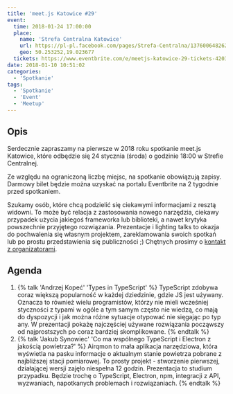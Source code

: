 ```yaml
---
title: 'meet.js Katowice #29'
event:
  time: 2018-01-24 17:00:00
  place:
    name: 'Strefa Centralna Katowice'
    url: https://pl-pl.facebook.com/pages/Strefa-Centralna/1376006482624106
    geo: 50.253252,19.023677
  tickets: https://www.eventbrite.com/e/meetjs-katowice-29-tickets-42034854381
date: 2018-01-10 10:51:02
categories:
  - 'Spotkanie'
tags:
  - 'Spotkanie'
  - 'Event'
  - 'Meetup'
---
```

## Opis

Serdecznie zapraszamy na pierwsze w 2018 roku spotkanie meet.js Katowice, które odbędzie się 24 stycznia (środa) o godzinie 18:00 w Strefie Centralnej.

Ze względu na ograniczoną liczbę miejsc, na spotkanie obowiązują zapisy. Darmowy bilet będzie można uzyskać na portalu Eventbrite na 2 tygodnie przed spotkaniem.

Szukamy osób, które chcą podzielić się ciekawymi informacjami z resztą widowni. To może być relacja z zastosowania nowego narzędzia, ciekawy przypadek użycia jakiegoś frameworka lub biblioteki, a nawet krytyka powszechnie przyjętego rozwiązania. Prezentacje i lighting talks to okazja do pochwalenia się własnym projektem, zareklamowania swoich spotkań lub po prostu przedstawienia się publiczności ;) Chętnych prosimy o [kontakt z organizatorami](/about/#Kontakt).

## Agenda

1. {% talk 'Andrzej Kopeć' 'Types in TypeScript' %}
TypeScript zdobywa coraz większą popularność w każdej dziedzinie, gdzie JS jest używany. Oznacza to również wielu programistów, którzy nie mieli wcześniej styczności z typami w ogóle a tym samym często nie wiedzą, co mają do dyspozycji i jak można różne sytuacje otypować nie sięgając po typ any. W prezentacji pokażę najczęściej używane rozwiązania począwszy od najprostszych po coraz bardziej skomplikowane.
{% endtalk %}
2. {% talk 'Jakub Synowiec' 'Co ma wspólnego TypeScript i Electron z jakością powietrza?' %}
Airqmon to mała aplikacja narzędziowa, która wyświetla na pasku informacje o aktualnym stanie powietrza pobrane z najbliższej stacji pomiarowej. To prosty projekt - stworzenie pierwszej, działającej wersji zajęło niespełna 12 godzin. Prezentacja to studium przypadku. Będzie trochę o TypeScript, Electron, npm, integracji z API, wyzwaniach, napotkanych problemach i rozwiązaniach.
{% endtalk %}
